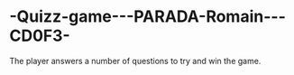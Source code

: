 # -Quizz-game---PARADA-Romain---CD0F3-
The player answers a number of questions to try and win the game.
